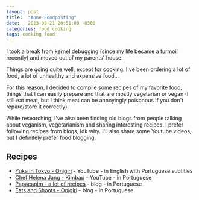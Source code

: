 ```yaml
---
layout: post
title:  "Anne Foodposting"
date:   2023-08-21 20:51:00 -0300
categories: food cooking
tags: cooking food
---
```


I took a break from kernel debugging (since my life became a turmoil recently) and moved out of my parents' house.

Things are going quite well, except for cooking. I've been ordering a lot of food, a lot of unhealthy and expensive food...

For this reason, I decided to compile some recipes of my favorite food, things that I can easily prepare and that are mostly vegetarian or vegan 
(I still eat meat, but I think meat can be annoyingly poisonous if you don't repare/store it correctly). 

While researching, I've also been finding old blogs from people talking about veganism, vegetarianism and sharing interesting recipes. I prefer 
following recipes from blogs, Idk why. I'll also share some Youtube videos, but I definitely prefer food blogging. 

## Recipes

- [Yuka in Tokyo - Onigiri](https://www.youtube.com/watch?v=t9zv-_5aOoo) - YouTube - in English with Portuguese subtitles
- [Chef Helena Jang - Kimbap](https://www.youtube.com/watch?v=wJaXuIIAfJ0) - YouTube - in Portuguese
- [Papacapim - a lot of recipes](http://www.papacapim.org/receitas/) - blog - in Portuguese
- [Eats and Shoots - Onigiri](https://eatsandshoots.wordpress.com/2013/12/16/onigiri/) - blog - in Portuguese
